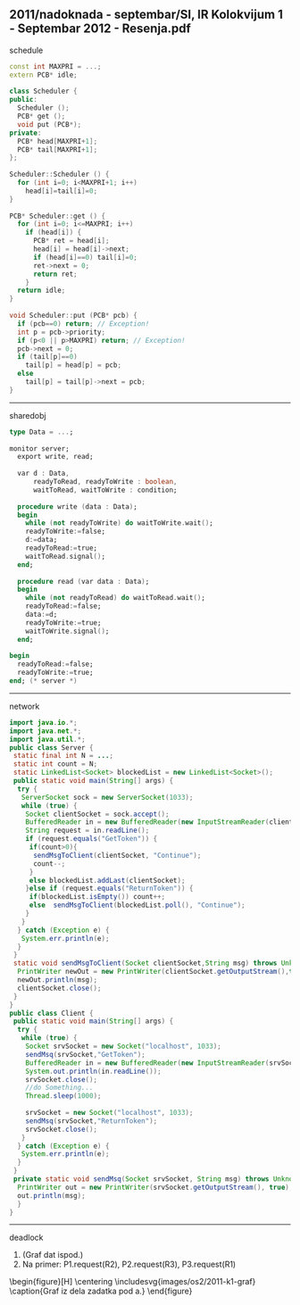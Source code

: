 2011/nadoknada - septembar/SI, IR Kolokvijum 1 - Septembar 2012 - Resenja.pdf
--------------------------------------------------------------------------------
schedule
```cpp
const int MAXPRI = ...; 
extern PCB* idle; 
 
class Scheduler { 
public:  
  Scheduler (); 
  PCB* get (); 
  void put (PCB*); 
private: 
  PCB* head[MAXPRI+1]; 
  PCB* tail[MAXPRI+1]; 
}; 
 
Scheduler::Scheduler () { 
  for (int i=0; i<MAXPRI+1; i++) 
    head[i]=tail[i]=0; 
} 
 
PCB* Scheduler::get () { 
  for (int i=0; i<=MAXPRI; i++) 
    if (head[i]) { 
      PCB* ret = head[i]; 
      head[i] = head[i]->next; 
      if (head[i]==0) tail[i]=0; 
      ret->next = 0; 
      return ret; 
    } 
  return idle;  
} 
 
void Scheduler::put (PCB* pcb) { 
  if (pcb==0) return; // Exception! 
  int p = pcb->priority; 
  if (p<0 || p>MAXPRI) return; // Exception! 
  pcb->next = 0; 
  if (tail[p]==0)  
    tail[p] = head[p] = pcb; 
  else 
    tail[p] = tail[p]->next = pcb; 
} 
```

--------------------------------------------------------------------------------
sharedobj
```ada
type Data = ...; 
 
monitor server; 
  export write, read; 
 
  var d : Data, 
      readyToRead, readyToWrite : boolean, 
      waitToRead, waitToWrite : condition; 
 
  procedure write (data : Data); 
  begin 
    while (not readyToWrite) do waitToWrite.wait(); 
    readyToWrite:=false; 
    d:=data;   
    readyToRead:=true; 
    waitToRead.signal(); 
  end; 
 
  procedure read (var data : Data); 
  begin 
    while (not readyToRead) do waitToRead.wait(); 
    readyToRead:=false; 
    data:=d;   
    readyToWrite:=true; 
    waitToWrite.signal(); 
  end; 
 
begin 
  readyToRead:=false; 
  readyToWrite:=true; 
end; (* server *) 
```

--------------------------------------------------------------------------------
network
```java
import java.io.*; 
import java.net.*; 
import java.util.*; 
public class Server { 
 static final int N = ...; 
 static int count = N; 
 static LinkedList<Socket> blockedList = new LinkedList<Socket>(); 
 public static void main(String[] args) { 
  try { 
   ServerSocket sock = new ServerSocket(1033); 
   while (true) { 
    Socket clientSocket = sock.accept(); 
    BufferedReader in = new BufferedReader(new InputStreamReader(clientSocket.getInputStream())); 
    String request = in.readLine(); 
    if (request.equals("GetToken")) { 
     if(count>0){    
      sendMsgToClient(clientSocket, "Continue"); 
      count--;      
     } 
     else blockedList.addLast(clientSocket); 
    }else if (request.equals("ReturnToken")) { 
     if(blockedList.isEmpty()) count++;      
     else  sendMsgToClient(blockedList.poll(), "Continue");    
    }      
   } 
  } catch (Exception e) { 
   System.err.println(e); 
  } 
 } 
 static void sendMsgToClient(Socket clientSocket,String msg) throws UnknownHostException, IOException { 
  PrintWriter newOut = new PrintWriter(clientSocket.getOutputStream(),true); 
  newOut.println(msg); 
  clientSocket.close(); 
 } 
} 
public class Client { 
 public static void main(String[] args) { 
  try { 
   while (true) { 
    Socket srvSocket = new Socket("localhost", 1033); 
    sendMsq(srvSocket,"GetToken"); 
    BufferedReader in = new BufferedReader(new InputStreamReader(srvSocket.getInputStream())); 
    System.out.println(in.readLine()); 
    srvSocket.close(); 
    //do Something... 
    Thread.sleep(1000); 
     
    srvSocket = new Socket("localhost", 1033); 
    sendMsq(srvSocket,"ReturnToken"); 
    srvSocket.close(); 
   } 
  } catch (Exception e) { 
   System.err.println(e); 
  } 
 } 
 private static void sendMsq(Socket srvSocket, String msg) throws UnknownHostException, IOException { 
  PrintWriter out = new PrintWriter(srvSocket.getOutputStream(), true); 
  out.println(msg); 
  } 
} 
```

--------------------------------------------------------------------------------
deadlock
1. (Graf dat ispod.)
2. Na primer: P1.request(R2), P2.request(R3), P3.request(R1)

\begin{figure}[H]
  \centering
  \includesvg{images/os2/2011-k1-graf}
  \caption{Graf iz dela zadatka pod a.}
\end{figure}
